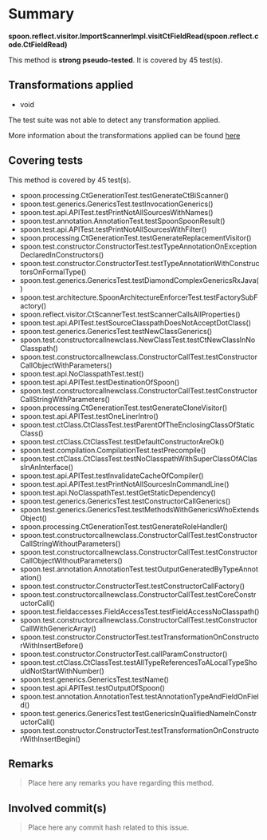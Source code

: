 # Summary
**spoon.reflect.visitor.ImportScannerImpl.visitCtFieldRead(spoon.reflect.code.CtFieldRead)**

This method is **strong pseudo-tested**.
It is covered by 45 test(s). 


## Transformations applied

- void


The test suite was not able to detect any transformation applied.

More information about the transformations applied can be found [here](https://github.com/STAMP-project/pitest-descartes)

## Covering tests
This method is covered by 45 test(s).
* spoon.processing.CtGenerationTest.testGenerateCtBiScanner()
* spoon.test.generics.GenericsTest.testInvocationGenerics()
* spoon.test.api.APITest.testPrintNotAllSourcesWithNames()
* spoon.test.annotation.AnnotationTest.testSpoonSpoonResult()
* spoon.test.api.APITest.testPrintNotAllSourcesWithFilter()
* spoon.processing.CtGenerationTest.testGenerateReplacementVisitor()
* spoon.test.constructor.ConstructorTest.testTypeAnnotationOnExceptionDeclaredInConstructors()
* spoon.test.constructor.ConstructorTest.testTypeAnnotationWithConstructorsOnFormalType()
* spoon.test.generics.GenericsTest.testDiamondComplexGenericsRxJava()
* spoon.test.architecture.SpoonArchitectureEnforcerTest.testFactorySubFactory()
* spoon.reflect.visitor.CtScannerTest.testScannerCallsAllProperties()
* spoon.test.api.APITest.testSourceClasspathDoesNotAcceptDotClass()
* spoon.test.generics.GenericsTest.testNewClassGenerics()
* spoon.test.constructorcallnewclass.NewClassTest.testCtNewClassInNoClasspath()
* spoon.test.constructorcallnewclass.ConstructorCallTest.testConstructorCallObjectWithParameters()
* spoon.test.api.NoClasspathTest.test()
* spoon.test.api.APITest.testDestinationOfSpoon()
* spoon.test.constructorcallnewclass.ConstructorCallTest.testConstructorCallStringWithParameters()
* spoon.processing.CtGenerationTest.testGenerateCloneVisitor()
* spoon.test.api.APITest.testOneLinerIntro()
* spoon.test.ctClass.CtClassTest.testParentOfTheEnclosingClassOfStaticClass()
* spoon.test.ctClass.CtClassTest.testDefaultConstructorAreOk()
* spoon.test.compilation.CompilationTest.testPrecompile()
* spoon.test.ctClass.CtClassTest.testNoClasspathWithSuperClassOfAClassInAnInterface()
* spoon.test.api.APITest.testInvalidateCacheOfCompiler()
* spoon.test.api.APITest.testPrintNotAllSourcesInCommandLine()
* spoon.test.api.NoClasspathTest.testGetStaticDependency()
* spoon.test.generics.GenericsTest.testConstructorCallGenerics()
* spoon.test.generics.GenericsTest.testMethodsWithGenericsWhoExtendsObject()
* spoon.processing.CtGenerationTest.testGenerateRoleHandler()
* spoon.test.constructorcallnewclass.ConstructorCallTest.testConstructorCallStringWithoutParameters()
* spoon.test.constructorcallnewclass.ConstructorCallTest.testConstructorCallObjectWithoutParameters()
* spoon.test.annotation.AnnotationTest.testOutputGeneratedByTypeAnnotation()
* spoon.test.constructor.ConstructorTest.testConstructorCallFactory()
* spoon.test.constructorcallnewclass.ConstructorCallTest.testCoreConstructorCall()
* spoon.test.fieldaccesses.FieldAccessTest.testFieldAccessNoClasspath()
* spoon.test.constructorcallnewclass.ConstructorCallTest.testConstructorCallWithGenericArray()
* spoon.test.constructor.ConstructorTest.testTransformationOnConstructorWithInsertBefore()
* spoon.test.constructor.ConstructorTest.callParamConstructor()
* spoon.test.ctClass.CtClassTest.testAllTypeReferencesToALocalTypeShouldNotStartWithNumber()
* spoon.test.generics.GenericsTest.testName()
* spoon.test.api.APITest.testOutputOfSpoon()
* spoon.test.annotation.AnnotationTest.testAnnotationTypeAndFieldOnField()
* spoon.test.generics.GenericsTest.testGenericsInQualifiedNameInConstructorCall()
* spoon.test.constructor.ConstructorTest.testTransformationOnConstructorWithInsertBegin()


## Remarks
> Place here any remarks you have regarding this method.

## Involved commit(s)

> Place here any commit hash related to this issue.

